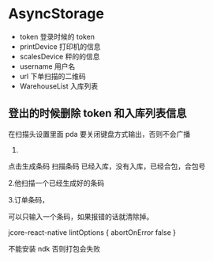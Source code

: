 # AsyncStorage

- token 登录时候的 token
- printDevice 打印机的信息
- scalesDevice 秤的的信息
- username 用户名
- url 下单扫描的二维码
- WarehouseList 入库列表

## 登出的时候删除 token 和入库列表信息

在扫描头设置里面 pda 要关闭键盘方式输出，否则不会广播

1.

点击生成条码 扫描条码 已经入库，没有入库，已经合包，合包号

2.他扫描一个已经生成好的条码

3.订单条码，

可以只输入一个条码，如果报错的话就清除掉。

jcore-react-native
lintOptions {
abortOnError false
}

不能安装 ndk 否则打包会失败
